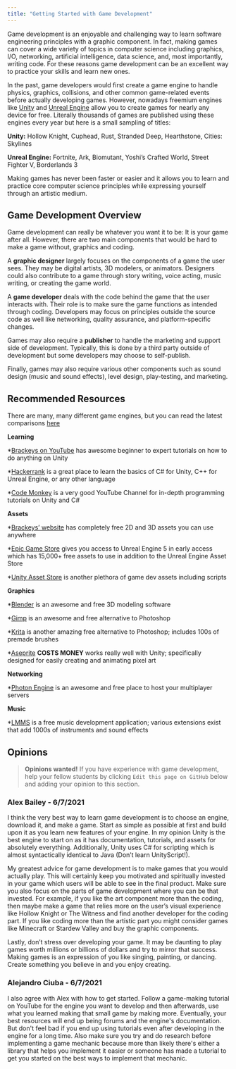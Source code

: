 ```yaml
---
title: "Getting Started with Game Development"
---
```


Game development is an enjoyable and challenging way to learn software engineering principles with a graphic component. In fact, making games can cover a wide variety of topics in computer science including graphics, I/O, networking, artificial intelligence, data science, and, most importantly, writing code. For these reasons game development can be an excellent way to practice your skills and learn new ones.

In the past, game developers would first create a game engine to handle physics, graphics, collisions, and other common game-related events before actually developing games. However, nowadays freemium engines like [Unity](www.unity.com) and [Unreal Engine](www.unrealengine.com) allow you to create games for nearly any device for free. Literally thousands of games are published using these engines every year but here is a small sampling of titles:

**Unity:** Hollow Knight, Cuphead, Rust, Stranded Deep, Hearthstone, Cities: Skylines

**Unreal Engine:** Fortnite, Ark, Biomutant, Yoshi’s Crafted World, Street Fighter V, Borderlands 3

Making games has never been faster or easier and it allows you to learn and practice core computer science principles while expressing yourself through an artistic medium.


## Game Development Overview

Game development can really be whatever you want it to be: It is your game after all. However, there are two main components that would be hard to make a game without, graphics and coding.

A **graphic designer** largely focuses on the components of a game the user sees. They may be digital artists, 3D modelers, or animators. Designers could also contribute to a game through story writing, voice acting, music writing, or creating the game world.

A **game developer** deals with the code behind the game that the user interacts with. Their role is to make sure the game functions as intended through coding. Developers may focus on principles outside the source code as well like networking, quality assurance, and platform-specific changes.

Games may also require a **publisher** to handle the marketing and support side of development. Typically, this is done by a third party outside of development but some developers may choose to self-publish.

Finally, games may also require various other components such as sound design (music and sound effects), level design, play-testing, and marketing.


## Recommended Resources

There are many, many different game engines, but you can read the latest comparisons [here]( https://www.incredibuild.com/blog/top-7-gaming-engines-you-should-consider-for-2020)

**Learning**

*[Brackeys on YouTube](https://www.youtube.com/channel/UCYbK_tjZ2OrIZFBvU6CCMiA) has awesome beginner to expert tutorials on how to do anything on Unity

*[Hackerrank](https://www.hackerrank.com/) is a great place to learn the basics of C# for Unity, C++ for Unreal Engine, or any other language

*[Code Monkey](https://www.youtube.com/channel/UCFK6NCbuCIVzA6Yj1G_ZqCg) is a very good YouTube Channel for in-depth programming tutorials on Unity and C#

**Assets**

*[Brackeys’ website](https://brackeys.com/) has completely free 2D and 3D assets you can use anywhere

*[Epic Game Store](https://www.epicgames.com/store/en-US/) gives you access to Unreal Engine 5 in early access which has 15,000+ free assets to use in addition to the Unreal Engine Asset Store

*[Unity Asset Store](https://assetstore.unity.com/) is another plethora of game dev assets including scripts 

**Graphics**

*[Blender](https://www.blender.org/) is an awesome and free 3D modeling software 

*[Gimp](https://www.gimp.org/) is an awesome and free alternative to Photoshop

*[Krita](https://krita.org/en/) is another amazing free alternative to Photoshop; includes 100s of premade brushes

*[Aseprite](https://www.aseprite.org) **COSTS MONEY** works really well with Unity; specifically designed for easily creating and animating pixel art

**Networking**

*[Photon Engine](https://www.photonengine.com/) is an awesome and free place to host your multiplayer servers

**Music**

*[LMMS](https://lmms.io/lsp/) is a free music development application; various extensions exist that add 1000s of instruments and sound effects

## Opinions

> **Opinions wanted!** If you have experience with game development, help your fellow students by clicking `Edit this page on GitHub` below and adding your opinion to this section.

### Alex Bailey - 6/7/2021

I think the very best way to learn game development is to choose an engine, download it, and make a game. Start as simple as possible at first and build upon it as you learn new features of your engine. In my opinion Unity is the best engine to start on as it has documentation, tutorials, and assets for absolutely everything. Additionally, Unity uses C# for scripting which is almost syntactically identical to Java (Don’t learn UnityScript!).

My greatest advice for game development is to make games that you would actually play. This will certainly keep you motivated and spiritually invested in your game which users will be able to see in the final product. Make sure you also focus on the parts of game development where you can be that invested. For example, if you like the art component more than the coding, then maybe make a game that relies more on the user’s visual experience like Hollow Knight or The Witness and find another developer for the coding part. If you like coding more than the artistic part you might consider games like Minecraft or Stardew Valley and buy the graphic components.

Lastly, don’t stress over developing your game. It may be daunting to play games worth millions or billions of dollars and try to mirror that success. Making games is an expression of you like singing, painting, or dancing. Create something you believe in and you enjoy creating.

### Alejandro Ciuba - 6/7/2021

I also agree with Alex with how to get started. Follow a game-making tutorial on YouTube for the engine you want to develop and then afterwards, use what you learned making that small game by making more. Eventually, your best resources will end up being forums and the engine's documentation. But don't feel bad if you end up using tutorials even after developing in the engine for a long time. Also make sure you try and do research before implementing a game mechanic because more than likely there's either a library that helps you implement it easier or someone has made a tutorial to get you started on the best ways to implement that mechanic. 

